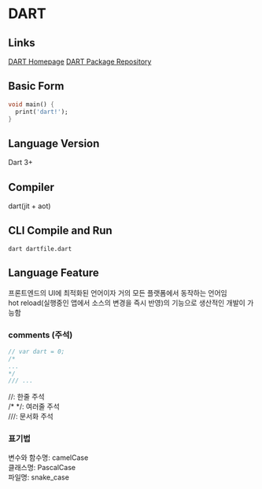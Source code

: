 # DART
## Links
[DART Homepage](https://dart.dev/)
[DART Package Repository](https://pub.dev/)

## Basic Form
```dart
void main() {
  print('dart!');
}
```

## Language Version
Dart 3+

## Compiler
dart(jit + aot)

## CLI Compile and Run
```
dart dartfile.dart
```

## Language Feature
프론트엔드의 UI에 최적화된 언어이자 거의 모든 플랫폼에서 동작하는 언어임   
hot reload(실행중인 앱에서 소스의 변경을 즉시 반영)의 기능으로 생산적인 개발이 가능함

### comments (주석)
```dart
// var dart = 0;
/*
...
*/
/// ...
```
//: 한줄 주석   
/* */: 여러줄 주석   
///: 문서화 주석

### 표기법
변수와 함수명: camelCase   
클래스명: PascalCase   
파일명: snake_case
